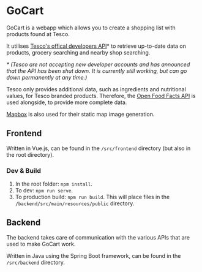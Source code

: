 # GoCart

GoCart is a webapp which allows you to create a shopping list with products found at Tesco.

It utilises [Tesco's offical developers API](https://devportal.tescolabs.com)* to retrieve up-to-date data on products, grocery searching and nearby shop searching.

_* (Tesco are not accepting new developer accounts and has announced that the API has been shut down. It is currently still working, but can go down permanently at any time.)_

Tesco only provides additional data, such as ingredients and nutritional values, for Tesco branded products. Therefore, the [Open Food Facts API](https://world.openfoodfacts.org) is used alongside, to provide more complete data.

[Mapbox](https://www.mapbox.com) is also used for their static map image generation.

## Frontend

Written in Vue.js, can be found in the `/src/frontend` directory (but also in the root directory).

### Dev & Build

1. In the root folder: `npm install`.
2. To dev: `npm run serve`.
3. To production build: `npm run build`. This will place files in the `/backend/src/main/resources/public` directory.

## Backend

The backend takes care of communication with the various APIs that are used to make GoCart work.

Written in Java using the Spring Boot framework, can be found in the `/src/backend` directory.
